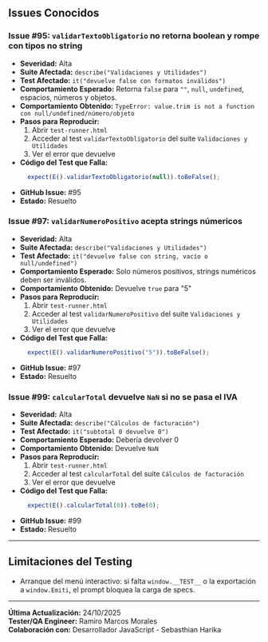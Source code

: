 ## Issues Conocidos

### Issue #95: `validarTextoObligatorio` no retorna boolean y rompe con tipos no string 
- **Severidad:** Alta
- **Suite Afectada:** `describe("Validaciones y Utilidades")`
- **Test Afectado:** `it("devuelve false con formatos inválidos")`
- **Comportamiento Esperado:** Retorna `false` para `""`, `null`, `undefined`, espacios, números y objetos.
- **Comportamiento Obtenido:** `TypeError: value.trim is not a function con null/undefined/número/objeto`
- **Pasos para Reproducir:**
  1. Abrir `test-runner.html`
  2. Acceder al test `validarTextoObligatorio` del suite `Validaciones y Utilidades`
  3. Ver el error que devuelve
- **Código del Test que Falla:**
  ```javascript
    expect(E().validarTextoObligatorio(null)).toBeFalse();
  ```
- **GitHub Issue:** #95
- **Estado:** Resuelto  

### Issue #97: `validarNumeroPositivo` acepta strings númericos
- **Severidad:** Alta
- **Suite Afectada:** `describe("Validaciones y Utilidades")`
- **Test Afectado:** `it("devuelve false con string, vacío o null/undefined")`
- **Comportamiento Esperado:** Solo números positivos, strings numéricos deben ser inválidos.
- **Comportamiento Obtenido:** Devuelve `true` para "5"
- **Pasos para Reproducir:**
  1. Abrir `test-runner.html`
  2. Acceder al test `validarNumeroPositivo` del suite `Validaciones y Utilidades`
  3. Ver el error que devuelve
- **Código del Test que Falla:**
  ```javascript
    expect(E().validarNumeroPositivo("5")).toBeFalse();
  ```
- **GitHub Issue:** #97
- **Estado:** Resuelto   

### Issue #99: `calcularTotal` devuelve `NaN` si no se pasa el IVA
- **Severidad:** Alta
- **Suite Afectada:** `describe("Cálculos de facturación")`
- **Test Afectado:** `it("subtotal 0 devuelve 0")`
- **Comportamiento Esperado:** Debería devolver 0
- **Comportamiento Obtenido:** Devuelve `NaN`
- **Pasos para Reproducir:**
  1. Abrir `test-runner.html`
  2. Acceder al test `calcularTotal` del suite `Cálculos de facturación`
  3. Ver el error que devuelve
- **Código del Test que Falla:**
  ```javascript
    expect(E().calcularTotal(0)).toBe(0);
  ```
- **GitHub Issue:** #99
- **Estado:** Resuelto

---

## Limitaciones del Testing

- Arranque del menú interactivo: si falta `window.__TEST__` o la exportación a `window.Emiti`, el prompt bloquea la carga de specs.

---

**Última Actualización:** 24/10/2025  
**Tester/QA Engineer:** Ramiro Marcos Morales  
**Colaboración con:** Desarrollador JavaScript - Sebasthian Harika